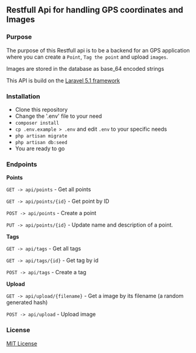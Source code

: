 ## Restfull Api for handling GPS coordinates and Images

### Purpose
The purpose of this Restfull api is to be a backend for an GPS application where you can create a `Point`, `Tag the point` and upload `images`.

Images are stored in the database as base_64 encoded strings

This API is build on the [Laravel 5.1 framework](http://laravel.com/docs/5.1)

### Installation
- Clone this repository
- Change the '.env' file to your need
- `composer install`
- `cp .env.example > .env` and edit `.env` to your specific needs
- `php artisan migrate`
- `php artisan db:seed`
- You are ready to go

### Endpoints

**Points**
 
 `GET -> api/points` - Get all points

 `GET -> api/points/{id}` - Get point by ID

 `POST -> api/points` - Create a point

 `PUT -> api/points/{id}` - Update name and description of a point.


 **Tags**
 
 `GET -> api/tags` - Get all tags

 `GET -> api/tags/{id}` - Get tag by id

 `POST -> api/tags` - Create a tag
 

 **Upload**
 
 `GET -> api/upload/{filename}` - Get a image by its filename (a random generated hash)

 `POST -> api/upload` - Upload image 


### License
[MIT License](https://github.com/arelstone/Gps-App-Restful-API/blob/master/license.md)
